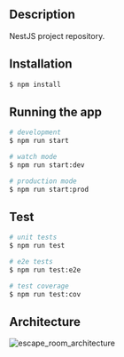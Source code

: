 ## Description

NestJS project repository.

## Installation

```bash
$ npm install
```

## Running the app

```bash
# development
$ npm run start

# watch mode
$ npm run start:dev

# production mode
$ npm run start:prod
```

## Test

```bash
# unit tests
$ npm run test

# e2e tests
$ npm run test:e2e

# test coverage
$ npm run test:cov
```

## Architecture

![escape_room_architecture](https://github.com/user-attachments/assets/4d25f2a2-fc60-4082-8cd9-3d06d8a4b31f)
